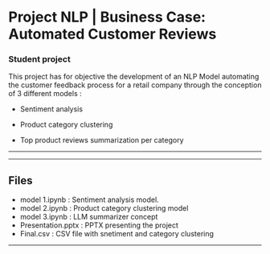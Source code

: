 
# Project NLP | Business Case: Automated Customer Reviews

### Student project


This project has for objective the development of an NLP Model automating the customer feedback process for a retail company through the conception of 3 different models : 
	
 - Sentiment analysis

 - Product category clustering

 - Top product reviews summarization per category

---
---
## Files
- model 1.ipynb : Sentiment analysis model.
- model 2.ipynb : Product category clustering model
- model 3.ipynb : LLM summarizer concept
- Presentation.pptx : PPTX presenting the project
- Final.csv : CSV file with snetiment and category clustering
---
